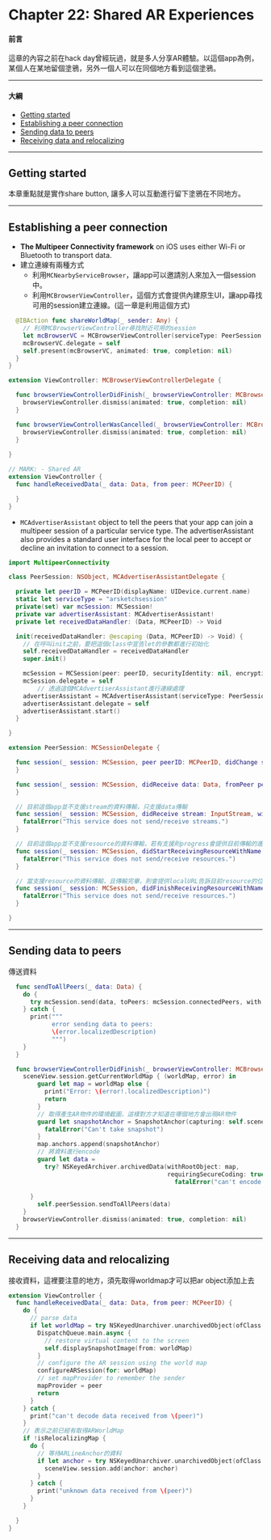 # Chapter 22: Shared AR Experiences

#### 前言

這章的內容之前在hack day曾經玩過，就是多人分享AR體驗。以這個app為例，某個人在某地留個塗鴉，另外一個人可以在同個地方看到這個塗鴉。

------

#### 大綱

- [Getting started](#1)
- [Establishing a peer connection](#2)
- [Sending data to peers](#3)
- [Receiving data and relocalizing](#4)

------

<h2 id="1">Getting started</h2>
本章重點就是實作share button, 讓多人可以互動進行留下塗鴉在不同地方。



------



<h2 id="2">Establishing a peer connection</h2>

- **The Multipeer Connectivity framework** on iOS uses either Wi-Fi or Bluetooth to transport data. 
- 建立連線有兩種方式
  - 利用`MCNearbyServiceBrowser`，讓app可以邀請別人來加入一個session中。
  - 利用`MCBrowserViewController`，這個方式會提供內建原生UI，讓app尋找可用的session建立連線。(這一章是利用這個方式)

```swift
  @IBAction func shareWorldMap(_ sender: Any) {
    // 利用MCBrowserViewController尋找附近可用的session
    let mcBrowserVC = MCBrowserViewController(serviceType: PeerSession.serviceType, session: peerSession.mcSession)
    mcBrowserVC.delegate = self
    self.present(mcBrowserVC, animated: true, completion: nil)
  }
}

extension ViewController: MCBrowserViewControllerDelegate {

  func browserViewControllerDidFinish(_ browserViewController: MCBrowserViewController) {
    browserViewController.dismiss(animated: true, completion: nil)
  }

  func browserViewControllerWasCancelled(_ browserViewController: MCBrowserViewController) {
    browserViewController.dismiss(animated: true, completion: nil)
  }
  
}

// MARK: - Shared AR
extension ViewController {
  func handleReceivedData(_ data: Data, from peer: MCPeerID) {

  }
}

```

- `MCAdvertiserAssistant` object to tell the peers that your app can join a multipeer session of a particular service type. The advertiserAssistant also provides a standard user interface for the local peer to accept or decline an invitation to connect to a session.

```swift
import MultipeerConnectivity

class PeerSession: NSObject, MCAdvertiserAssistantDelegate {

  private let peerID = MCPeerID(displayName: UIDevice.current.name)
  static let serviceType = "arsketchsession"
  private(set) var mcSession: MCSession!
  private var advertiserAssistant: MCAdvertiserAssistant!
  private let receivedDataHandler: (Data, MCPeerID) -> Void

  init(receivedDataHandler: @escaping (Data, MCPeerID) -> Void) {
    // 在呼叫init之前，要把這個class中宣告let的參數都進行初始化
    self.receivedDataHandler = receivedDataHandler
    super.init()

    mcSession = MCSession(peer: peerID, securityIdentity: nil, encryptionPreference: .required)
    mcSession.delegate = self
		// 透過這個MCAdvertiserAssistant進行連線處理
    advertiserAssistant = MCAdvertiserAssistant(serviceType: PeerSession.serviceType, discoveryInfo: nil, session: self.mcSession)
    advertiserAssistant.delegate = self
    advertiserAssistant.start()
  }

}

extension PeerSession: MCSessionDelegate {

  func session(_ session: MCSession, peer peerID: MCPeerID, didChange state: MCSessionState) {
  }

  func session(_ session: MCSession, didReceive data: Data, fromPeer peerID: MCPeerID) {
  }

  // 目前這個app並不支援stream的資料傳輸，只支援data傳輸
  func session(_ session: MCSession, didReceive stream: InputStream, withName streamName: String, fromPeer peerID: MCPeerID) {
    fatalError("This service does not send/receive streams.")
  }

  // 目前這個app並不支援resource的資料傳輸，若有支援則progress會提供目前傳輸的進度
  func session(_ session: MCSession, didStartReceivingResourceWithName resourceName: String, fromPeer peerID: MCPeerID, with progress: Progress) {
    fatalError("This service does not send/receive resources.")
  }

  // 當支援resource的資料傳輸，且傳輸完畢，則會提供localURL告訴目前resource的位置
  func session(_ session: MCSession, didFinishReceivingResourceWithName resourceName: String, fromPeer peerID: MCPeerID, at localURL: URL?, withError error: Error?) {
    fatalError("This service does not send/receive resources.")
  }

}
```



------



<h2 id="3">Sending data to peers</h2>


傳送資料

```Swift
  func sendToAllPeers(_ data: Data) {
    do {
      try mcSession.send(data, toPeers: mcSession.connectedPeers, with: .reliable)
    } catch {
      print("""
            error sending data to peers:
            \(error.localizedDescription)
            """)
    }
  }
```

```swift
  func browserViewControllerDidFinish(_ browserViewController: MCBrowserViewController) {
    sceneView.session.getCurrentWorldMap { (worldMap, error) in
        guard let map = worldMap else {
          print("Error: \(error!.localizedDescription)")
          return
        }
        // 取得產生AR物件的環境截圖，這樣對方才知道在哪個地方會出現AR物件
        guard let snapshotAnchor = SnapshotAnchor(capturing: self.sceneView) else {
          fatalError("Can't take snapshot")
        }
        map.anchors.append(snapshotAnchor)
        // 將資料進行encode
        guard let data =
          try? NSKeyedArchiver.archivedData(withRootObject: map,
                                            requiringSecureCoding: true)else {
                                              fatalError("can't encode map")
                      
      }
        self.peerSession.sendToAllPeers(data)
    }
    browserViewController.dismiss(animated: true, completion: nil)
  }

```





------





<h2 id="4">Receiving data and relocalizing</h2>

接收資料，這裡要注意的地方，須先取得worldmap才可以把ar object添加上去

```swift
extension ViewController {
  func handleReceivedData(_ data: Data, from peer: MCPeerID) {
    do {
      // parse data
      if let worldMap = try NSKeyedUnarchiver.unarchivedObject(ofClass: ARWorldMap.self, from: data) {
        DispatchQueue.main.async {
          // restore virtual content to the screen
          self.displaySnapshotImage(from: worldMap)
        }
        // configure the AR session using the world map
        configureARSession(for: worldMap)
        // set mapProvider to remember the sender
        mapProvider = peer
        return
      }
    } catch {
      print("can't decode data received from \(peer)")
    }
    // 表示之前已經有取得ARWorldMap
    if !isRelocalizingMap {
      do {
        // 等待ARLineAnchor的資料
        if let anchor = try NSKeyedUnarchiver.unarchivedObject(ofClass: ARLineAnchor.self, from: data) {
          sceneView.session.add(anchor: anchor)
        }
      } catch {
        print("unknown data received from \(peer)")
      }
    }

  }
}
```

